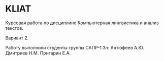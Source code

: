 # KLIAT
Курсовая работа по дисциплине Компьютерная лингвистика и анализ текстов.

Вариант 2. 

Работу выполнили студенты группы САПР-1.3п:
Антюфеев А.Ю.
Дмитриев Н.М.
Пригарин Е.А.
